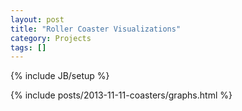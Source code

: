 ```yaml
---
layout: post
title: "Roller Coaster Visualizations"
category: Projects
tags: []
---
```

{% include JB/setup %}

{% include posts/2013-11-11-coasters/graphs.html %}
